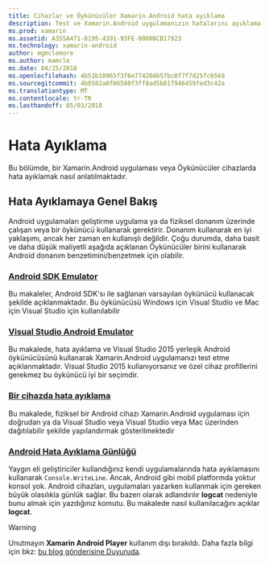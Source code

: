 ```yaml
---
title: Cihazlar ve Öykünücüler Xamarin.Android hata ayıklama
description: Test ve Xamarin.Android uygulamanızın hatalarını ayıklama
ms.prod: xamarin
ms.assetid: A355A471-8195-4391-93FE-0000BCB17923
ms.technology: xamarin-android
author: mgmclemore
ms.author: mamcle
ms.date: 04/25/2018
ms.openlocfilehash: 4b51b10965f3f6e77420d657bc0f7f7d25fc6569
ms.sourcegitcommit: 4b0582a0f06598f3ff8ad5b817946459fed3c42a
ms.translationtype: MT
ms.contentlocale: tr-TR
ms.lasthandoff: 05/03/2018
---
```

# <a name="debugging"></a>Hata Ayıklama

Bu bölümde, bir Xamarin.Android uygulaması veya Öykünücüler cihazlarda hata ayıklamak nasıl anlatılmaktadır.
## <a name="debugging-overview"></a>Hata Ayıklamaya Genel Bakış

Android uygulamaları geliştirme uygulama ya da fiziksel donanım üzerinde çalışan veya bir öykünücü kullanarak gerektirir. Donanım kullanarak en iyi yaklaşımı, ancak her zaman en kullanışlı değildir. Çoğu durumda, daha basit ve daha düşük maliyetli aşağıda açıklanan Öykünücüler birini kullanarak Android donanım benzetimini/benzetmek için olabilir.


### <a name="android-sdk-emulatorandroiddeploy-testdebuggingandroid-sdk-emulatorindexmd"></a>[Android SDK Emulator](~/android/deploy-test/debugging/android-sdk-emulator/index.md)

Bu makaleler, Android SDK'sı ile sağlanan varsayılan öykünücü kullanacak şekilde açıklanmaktadır. Bu öykünücüsü Windows için Visual Studio ve Mac için Visual Studio için kullanılabilir

### <a name="visual-studio-android-emulatorandroiddeploy-testdebuggingvisual-studio-android-emulatormd"></a>[Visual Studio Android Emulator](~/android/deploy-test/debugging/visual-studio-android-emulator.md)

Bu makalede, hata ayıklama ve Visual Studio 2015 yerleşik Android öykünücüsünü kullanarak Xamarin.Android uygulamanızı test etme açıklanmaktadır. Visual Studio 2015 kullanıyorsanız ve özel cihaz profillerini gerekmez bu öykünücü iyi bir seçimdir.

### <a name="debugging-on-a-deviceandroiddeploy-testdebuggingdebug-on-devicemd"></a>[Bir cihazda hata ayıklama](~/android/deploy-test/debugging/debug-on-device.md)

Bu makalede, fiziksel bir Android cihazı Xamarin.Android uygulaması için doğrudan ya da Visual Studio veya Visual Studio veya Mac üzerinden dağıtılabilir şekilde yapılandırmak gösterilmektedir

### <a name="android-debug-logandroiddeploy-testdebuggingandroid-debug-logmd"></a>[Android Hata Ayıklama Günlüğü](~/android/deploy-test/debugging/android-debug-log.md)

Yaygın eli geliştiriciler kullandığınız kendi uygulamalarında hata ayıklamasını kullanarak `Console.WriteLine`. Ancak, Android gibi mobil platformda yoktur konsol yok. Android cihazları, uygulamaları yazarken kullanmak için gereken büyük olasılıkla günlük sağlar. Bu bazen olarak adlandırılır **logcat** nedeniyle bunu almak için yazdığınız komutu. Bu makalede nasıl kullanılacağını açıklar **logcat**.

> [!WARNING]
> Unutmayın **Xamarin Android Player** kullanım dışı bırakıldı. Daha fazla bilgi için bkz: [bu blog gönderisine Duyuruda](https://blog.xamarin.com/live-from-dotnetconf-cycle-7-xamarin-studio-6-and-more/).
